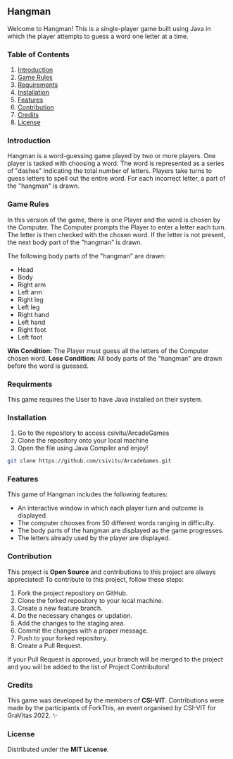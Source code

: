 

## Hangman 

Welcome to Hangman! This is a single-player game built using Java in which the player attempts to guess a word one letter at a time.

### Table of Contents
1. [Introduction](#Introduction)
2. [Game Rules](#Game-Rules)
3. [Requirements](#Requirements)
4. [Installation](#Installation)
5. [Features](#Features)
6. [Contribution](#Contribution)
7. [Credits](#Credits)
8. [License](#License)

### Introduction

Hangman is a word-guessing game played by two or more players. One player is tasked with choosing a word. The word is represented as a series of "dashes" indicating the total number of letters. Players take turns to guess letters to spell out the entire word. For each incorrect letter, a part of the "hangman" is drawn.

### Game Rules

In this version of the game, there is one Player and the word is chosen by the Computer. The Computer prompts the Player to enter a letter each turn. The letter is then checked with the chosen word. If the letter is not present, the next body part of the "hangman" is drawn. 

The following body parts of the "hangman" are drawn:
* Head
* Body
* Right arm
* Left arm
* Right leg
* Left leg
* Right hand
* Left hand
* Right foot
* Left foot

**Win Condition:** The Player must guess all the letters of the Computer chosen word.
**Lose Condition:** All body parts of the "hangman" are drawn before the word is guessed.


### Requirments

This game requires the User to have Java installed on their system.

### Installation
1. Go to the repository to access csivitu/ArcadeGames
2. Clone the repository onto your local machine
3. Open the file using Java Compiler and enjoy!
```sh
git clone https://github.com/csivitu/ArcadeGames.git
```

### Features

This game of Hangman includes the following features:

* An interactive window in which each player turn and outcome is displayed.
* The computer chooses from 50 different words ranging in difficulty.
* The body parts of the hangman are displayed as the game progresses.
* The letters already used by the player are displayed.

### Contribution

This project is **Open Source** and contributions to this project are always appreciated!
To contribute to this project, follow these steps:
1. Fork the project repository on GitHub.
2. Clone the forked repository to your local machine.
3. Create a new feature branch.
4. Do the necessary changes or updation.
5. Add the changes to the staging area.
6. Commit the changes with a proper message.
7. Push to your forked repository.
8. Create a Pull Request.

If your Pull Request is approved, your branch will be merged to the project and you will be added to the list of Project Contributors!

### Credits

This game was developed by the members of **CSI-VIT**. Contributions were made by the participants of ForkThis, an event organised by CSI-VIT for GraVitas 2022. :sparkles:


### License

Distributed under the **MIT License**.
